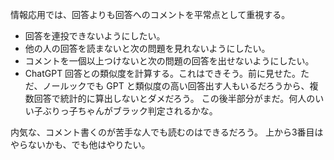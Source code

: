 情報応用では、回答よりも回答へのコメントを平常点として重視する。

* 回答を連投できないようにしたい。
* 他の人の回答を読まないと次の問題を見れないようにしたい。
* コメントを一個以上つけないと次の問題の回答を出せないようにしたい。
* ChatGPT 回答との類似度を計算する。これはできそう。前に見せた。ただ、ノールックでも GPT と類似度の高い回答出す人もいるだろうから、複数回答で統計的に算出しないとダメだろう。
この後半部分がまだ。何人のいい子ぶりっ子ちゃんがブラック判定されるかな。

内気な、コメント書くのが苦手な人でも読むのはできるだろう。
上から3番目はやらないかも、でも他はやりたい。
